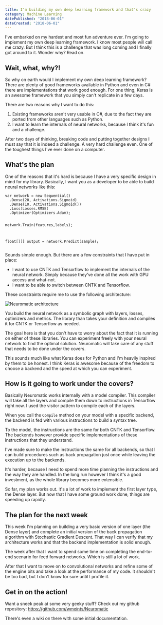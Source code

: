 ```yaml
---
title: I'm building my own deep learning framework and that's crazy
category: Machine Learning
datePublished: "2018-06-01"
dateCreated: "2018-06-01"
---
```


<!--kg-card-begin: markdown--><p>I've embarked on my hardest and most fun adventure ever. I'm going to implement my own deep learning framework. I know most people will call me crazy. But I think this is a challenge that was long coming and I finally got around to it. Wonder why? Read on.</p>
<h2 id="waitwhatwhy">Wait, what, why?!</h2>
<p>So why on earth would I implement my own deep learning framework? There are plenty of good frameworks available in Python and even in C# there are implementations that work good enough. For one thing, Keras is an awesome framework that you simply can't replicate in a few days.</p>
<p>There are two reasons why I want to do this:</p>
<ol>
<li>Existing frameworks aren't very usable in C#, due to the fact they are ported from other languages such as Python.</li>
<li>I want to learn the internals of neural networks, because I think it's fun and a challenge.</li>
</ol>
<p>After two days of thinking, breaking code and putting together designs I must say that it is indeed a challenge. A very hard challenge even. One of the toughest things I've ever done on a computer.</p>
<h2 id="whatstheplan">What's the plan</h2>
<p>One of the reasons that it's hard is because I have a very specific design in mind for my library. Basically, I want you as a developer to be able to build neural networks like this:</p>
<pre><code class="language-csharp">var network = new Sequential()
  .Dense(20, Activations.Sigmoid)
  .Dense(10, Activations.Sigmoid())
  .Loss(Losses.RMSE)
  .Optimizer(Optimizers.Adam);
  
network.Train(features,labels);

float[][] output = network.Predict(sample);
</code></pre>

<p>Sounds simple enough. But there are a few constraints that I have put in place:</p>
<ul>
<li>I want to use CNTK and Tensorflow to implement the internals of the neural network. Simply because they've done all the work with GPU access and what-not.</li>
<li>I want to be able to switch between CNTK and Tensorflow.</li>
</ul>
<p>These constraints require me to use the following architecture:</p>
<p><img src="/content/images/2018/06/Neuromatic-Architecture.png" alt="Neuromatic architecture"></p>
<p>You build the neural network as a symbolic graph with layers, losses, optimizers and metrics. The library than takes your definition and compiles it for CNTK or Tensorflow as needed.</p>
<p>The goal here is that you don't have to worry about the fact that it is running on either of these libraries. You can experiment freely with your neural network to find the optimal solution. Neuromatic will take care of any stuff that needs to be done under the covers.</p>
<p>This sounds much like what Keras does for Python and I'm heavily inspired by them to be honest. I think Keras is awesome because of the freedom to choose a backend and the speed at which you can experiment.</p>
<h2 id="howisitgoingtoworkunderthecovers">How is it going to work under the covers?</h2>
<p>Basically Neuromatic works internally with a model compiler. This compiler will take all the layers and compile them down to instructions in Tensorflow right now. I used the visitor pattern to compile each of the layers.</p>
<p>When you call the <code>Compile</code> method on your model with a specific backend, the backend is fed with various instructions to build a syntax tree.</p>
<p>To the model, the instructions are the same for both CNTK and Tensorflow. The backends however provide specific implementations of these instructions that they understand.</p>
<p>I've made sure to make the instructions the same for all backends, so that I can build procedures such as back propagation just once while leaving the execution up to the backends.</p>
<p>It's harder, because I need to spend more time planning the instructions and the way they are handled. In the long run however I think it's a good investment, as the whole library becomes more extensible.</p>
<p>So far, my plan works out. It's a lot of work to implement the first layer type, the Dense layer. But now that I have some ground work done, things are speeding up rapidly.</p>
<h2 id="theplanforthenextweek">The plan for the next week</h2>
<p>This week I'm planning on building a very basic version of one layer (the Dense layer) and complete an initial version of the back propagation algorithm with Stochastic Gradient Descent. That way I can verify that my architecture works and that the backend implementation is solid enough.</p>
<p>The week after that I want to spend some time on completing the end-to-end scenario for feed forward networks. Which is still a lot of work.</p>
<p>After that I want to move on to convolutional networks and refine some of the engine bits and take a look at the performance of my code. It shouldn't be too bad, but I don't know for sure until I profile it.</p>
<h2 id="getinontheaction">Get in on the action!</h2>
<p>Want a sneek peak at some very geeky stuff? Check out my github repository: <a href="https://github.com/wmeints/Neuromatic">https://github.com/wmeints/Neuromatic</a></p>
<p>There's even a wiki on there with some initial documentation.</p>
<!--kg-card-end: markdown-->
